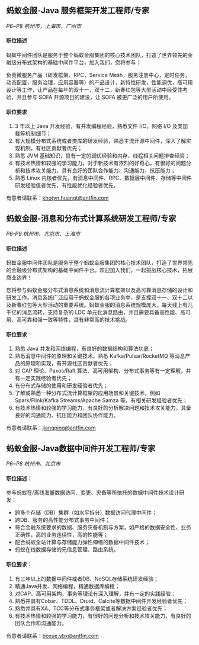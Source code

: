 ## 蚂蚁金服-Java 服务框架开发工程师/专家
*P6~P8 杭州市，上海市，广州市*

#### 职位描述

蚂蚁中间件团队是服务于整个蚂蚁金服集团的核心技术团队，打造了世界领先的金融级分布式架构的基础中间件平台，加入我们，您将参与：

负责微服务产品（研发框架、RPC，Service Mesh，服务注册中心，定时任务，动态配置，服务治理，应用容器等）的产品设计，新特性研发，性能调优，高可用设计等工作，让产品在每年的双十一，双十二，新春红包等大型活动中经受住考验，并且参与 SOFA 开源项目的建设，让 SOFA 被更广泛的用户所使用。

#### 职位要求

1. 3 年以上 Java 开发经验，有并发编程经验，熟悉文件 I/O，网络 I/O 及类加载等机制细节；
2. 有大规模分布式系统或者类库的研发经验，熟悉主流开源中间件，深入了解实现机制，有社区贡献者优先；
3. 熟悉 JVM 基础知识，具有一定的调优经验和内存、线程相关问题排查经验；
4. 有技术热情和较强的学习能力，对于新技术有浓烈的好奇心，有很好的问题分析和技术攻关能力，具有良好的团队合作能力、沟通能力、抗压能力；
5. 熟悉 Linux 内核者优先，有消息中间件、RPC、数据层中间件、存储等中间件研发经验值者优先，有性能优化经验者优先。

有意者请联系：khotyn.huangt@antfin.com


## 蚂蚁金服-消息和分布式计算系统研发工程师/专家
*P6-P9 杭州市、北京市、上海市*

#### 职位描述

蚂蚁金服中间件团队是服务于整个蚂蚁金服集团的核心技术团队，打造了世界领先的金融级分布式架构的基础中间件平台。欢迎加入我们，一起挑战核心技术，拓展商业边界！

您将参与蚂蚁金服分布式消息系统和消息流计算框架以及高可靠消息存储的设计和研发工作。消息系统广泛应用于蚂蚁金服的各项业务中，是支撑双十一、双十二以及新春红包等大型活动的重要系统。蚂蚁金服的消息系统规模庞大，每天线上有几千亿的消息流转，支持复杂的 LDC 单元化消息路由，并且需要具备高性能、高可用、高可靠和强一致等特性，具有非常高的技术挑战。

#### 职位要求

1. 熟悉 Java 并发和网络编程，有良好的数据结构和算法功底；
2. 熟悉消息中间件的原理和关键技术，熟悉 Kafka/Pulsar/RocketMQ 等消息产品的原理和实现，有开源社区贡献者优先；
3. 对 CAP 理论、Paxos/Raft  算法、高可用架构、分布式事务等有一定理解，并有一定实践经验者优先；
4. 有分布式存储的使用和研发经验者优先；
5. 了解或熟悉一种分布式流计算框架的应用场景和关键技术，例如 Spark/Flink/Kafka Streams/Apache Samza 等，有相关研发经验者优先；
6. 有技术热情和较强的学习能力，有良好的分析解决问题和技术攻关能力，具备良好的沟通能力、抗压能力和团队协作能力。

有意者请联系：jiangping@antfin.com


## 蚂蚁金服-Java数据中间件开发工程师/专家
*P6~P8 杭州市、北京市*

#### 职位描述：

参与蚂蚁在/离线海量数据访问、变更、灾备等所依托的数据中间件技术设计研发：
- 跨多个存储（DB）集群（如水平拆分）数据访问代理中间件；
- 跨DB、服务的高性能分布式事务中间件；
- 符合金融系统要求的数据、服务灾备机制与方案，如严格的数据安全性、业务正确性，高的业务连续性，高的性能等；
- 配合蚂蚁全站计算与存储能力弹性伸缩的数据中间件技术；
- 蚂蚁在线数据存储的元信息管理、路由系统。

#### 职位要求：

1. 有三年以上的数据中间件或者DB、NoSQL存储系统研发经验；
2. 精通Java并发、网络编程，精通数据库编程；
3. 对CAP、高可用架构、事务等理论有深入理解，并有一定的实践经验；
4. 熟悉并具有Cobar、TDDL、Druid、Calcite等数据中间件开发经验者优先；
5. 熟悉并具有XA、TCC等分布式事务框架或者解决方案经验者优先；
6. 有技术热情和较强的学习能力，有很好的问题分析和技术攻关能力，有良好的团队合作和沟通能力。

有意者请联系：boxue.ybx@antfin.com
